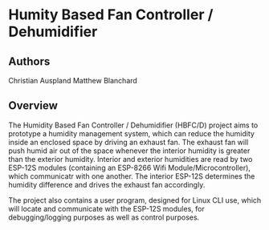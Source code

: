 # Humity Based Fan Controller / Dehumidifier

## Authors
Christian Auspland
Matthew Blanchard

## Overview
The Humidity Based Fan Controller / Dehumidifier (HBFC/D) project aims to prototype
a humidity management system, which can reduce the humidity inside an enclosed space
by driving an exhaust fan. The exhaust fan will push humid air out of the space 
whenever the interior humidity is greater than the exterior humidity. Interior and
exterior humidities are read by two ESP-12S modules (containing an ESP-8266 Wifi 
Module/Microcontroller), which communicatr with one another. The interior ESP-12S 
determines the humidity difference and drives the exhaust fan accordingly.

The project also contains a user program, designed for Linux CLI use, which will
locate and communicate with the ESP-12S modules, for debugging/logging purposes 
as well as control purposes. 
